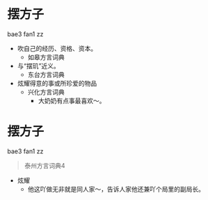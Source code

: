 # 摆方子
bae3 fan1 zz
+ 吹自己的经历、资格、资本。
  * 如皋方言词典
+ 与“摆玑”近义。
  * 东台方言词典
+ 炫耀得意的事或所珍爱的物品
  * 兴化方言词典
    - 大奶奶有点事最喜欢～。

# 摆方子
bae3 fan1 zz
> 泰州方言词典4
- 炫耀
  - 他这吖做无非就是同人家～，告诉人家他还兼吖个局里的副局长。
